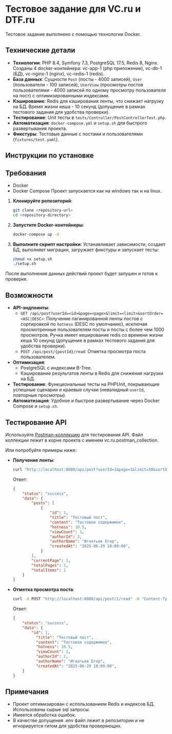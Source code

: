 # Тестовое задание для VC.ru и DTF.ru

Тестовое задание выполнено с помощью технологии Docker. 

## Технические детали
- **Технологии**: PHP 8.4, Symfony 7.3, PostgreSQL 17.5, Redis 8, Nginx. Созданы 4 docker-контейнера: vc-app-1 (php приложение), vc-db-1 (БД), vc-nginx-1 (nginx), vc-redis-1 (redis).
- **База данных**: Сущности `Post` (посты - 4000 записей), `User` (пользователи - 100 записей), `UserView` (просмотры постов пользователями - 4000 записей по одному просмотру пользователя на пост) с оптимизированными индексами.
- **Кэширование**: Redis для кэширования ленты, что снижает нагрузку на БД. Время жизни кеша  - 10 секунд (допущение в рамках тестового задания для удобства проверки).
- **Тестирование**: Unit тесты в `tests/Controller/PostControllerTest.php`.
- **Автоматизация**: `docker-compose.yml` и `setup.sh` для быстрого развертывания проекта.
- **Фикстуры**: Тестовые данные с постами и пользователями (`fixtures/test.yaml`).

## Инструкции по установке

## Требования
- Docker
- Docker Compose
  Проект запускается как на windows так и на linux.

1. **Клонируйте репозиторий**:
   ```bash
   git clone <repository-url>
   cd <repository-directory>
   ```

2. **Запустите Docker-контейнеры**:
   ```bash
   docker-compose up -d
   ```

3. **Выполните скрипт настройки**:
   Устанавливает зависимости, создает БД, выполняет миграции, загружает фикстуры и запускает тесты:
   ```bash
   chmod +x setup.sh
   ./setup.sh
   ```

После выполнения данных действий проект будет запушен и готов к проверке.

## Возможности

- **API-эндпоинты**:
  - `GET /api/post?userId=<id>&page=<page>&limit=<limit>&sortOrder=<ASC|DESC>`: Получение пагинированной ленты постов с сортировкой по `hotness` (DESC по умолчанию), исключая просмотренные пользователем посты и посты с более чем 1000 просмотров.  Ручка имеет кеширование redis со времени жизни кеша 10 секунд (допущение в рамках тестового задания для удобства проверки).
  - `POST /api/post/{postId}/read`: Отметка просмотра поста пользователем.
- **Оптимизация**:
  - PostgreSQL с индексами B-Tree.
  - Кэширование результатов ленты в Redis для снижения нагрузки на БД.
- **Тестирование**: Функциональные тесты на PHPUnit, покрывающие успешные сценарии и краевые случаи (невалидный `userId`, повторные просмотры).
- **Автоматизация**: Удобное и быстрое развертывание через Docker Compose и `setup.sh`.

## Тестирование API
Используйте [Postman-коллекцию](dtf_api.postman_collection.json) для тестирования API. Файл коллекции лежит в корне проекта с именем vc.ru.postman_collection.

Или попробуйте примеры ниже:

- **Получение ленты**:
   ```bash
   curl "http://localhost:8080/api/post?userId=1&page=1&limit=50&sortOrder=DESC"
   ```
   Ответ:
   ```json
   {
       "status": "success",
       "data": {
           "posts": [
               {
                   "id": 1,
                   "title": "Тестовый пост",
                   "content": "Тестовое содержимое",
                   "hotness": 10.5,
                   "viewСount": 1,
                   "authorId": 2,
                   "authorName": "Игнатьев Егор",
                   "createdAt": "2025-06-29 18:00:00",
               }
           ],
           "currentPage": 1,
           "totalPages": 1,
           "totalItems": 1
       }
   }
   ```

- **Отметка просмотра поста**:
   ```bash
   curl -X POST "http://localhost:8080/api/post/1/read" -H "Content-Type: application/json" -d '{"userId": 1}'
   ```
   Ответ:
   ```json
   {
       "status": "success",
       "data": {
           "id": 1,
             "title": "Тестовый пост",
             "content": "Тестовое содержимое",
             "hotness": 10.5,
             "viewСount": 1,
             "authorId": 2,
             "authorName": "Игнатьев Егор",
             "createdAt": "2025-06-29 18:00:00",
       }
   }
   ```

## Примечания
- Проект оптимизирован с использованием Redis и индексов БД. Использованы сырые sql запросы.
- Имеется обработка ошибок.
- В качестве допущения .env файл лежит в репозитории и не игнорируется гитом для удобства проверяющих.
